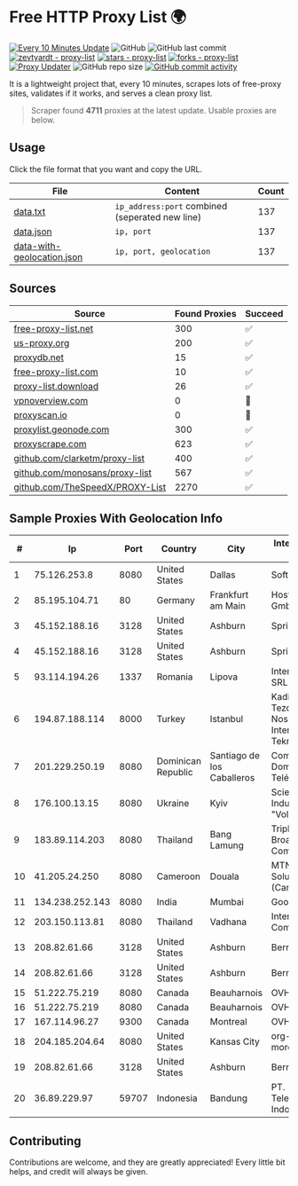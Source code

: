 
# Free HTTP Proxy List 🌍

[![Every 10 Minutes Update](https://github.com/mertguvencli/http-proxy-list/actions/workflows/main.yml/badge.svg?branch=main)](https://github.com/mertguvencli/http-proxy-list/actions/workflows/main.yml)
![GitHub](https://img.shields.io/github/license/mertguvencli/http-proxy-list)
![GitHub last commit](https://img.shields.io/github/last-commit/mertguvencli/http-proxy-list)
[![zevtyardt - proxy-list](https://img.shields.io/static/v1?label=zevtyardt&message=proxy-list&color=blue&logo=github)](https://github.com/zevtyardt/proxy-list "Go to GitHub repo")
[![stars - proxy-list](https://img.shields.io/github/stars/zevtyardt/proxy-list?style=social)](https://github.com/zevtyardt/proxy-list)
[![forks - proxy-list](https://img.shields.io/github/forks/zevtyardt/proxy-list?style=social)](https://github.com/zevtyardt/proxy-list)
[![Proxy Updater](https://github.com/zevtyardt/proxy-list/workflows/Proxy%20Updater/badge.svg)](https://github.com/zevtyardt/proxy-list/actions?query=workflow:"Proxy+Updater")
![GitHub repo size](https://img.shields.io/github/repo-size/zevtyardt/proxy-list)
[![GitHub commit activity](https://img.shields.io/github/commit-activity/m/zevtyardt/proxy-list?logo=commits)](https://github.com/zevtyardt/proxy-list/commits/main)

It is a lightweight project that, every 10 minutes, scrapes lots of free-proxy sites, validates if it works, and serves a clean proxy list.

> Scraper found **4711** proxies at the latest update. Usable proxies are below.

## Usage

Click the file format that you want and copy the URL.

|File|Content|Count|
|----|-------|-----|
|[data.txt](https://raw.githubusercontent.com/mertguvencli/http-proxy-list/main/proxy-list/data.txt)|`ip_address:port` combined (seperated new line)|137|
|[data.json](https://raw.githubusercontent.com/mertguvencli/http-proxy-list/main/proxy-list/data.json)|`ip, port`|137|
|[data-with-geolocation.json](https://raw.githubusercontent.com/mertguvencli/http-proxy-list/main/proxy-list/data-with-geolocation.json)|`ip, port, geolocation`|137|

## Sources

|Source|Found Proxies|Succeed|
|------|-------------|-------|
|[free-proxy-list.net](https://free-proxy-list.net)|300|✅|
|[us-proxy.org](https://www.us-proxy.org)|200|✅|
|[proxydb.net](http://proxydb.net)|15|✅|
|[free-proxy-list.com](https://free-proxy-list.com/?page=&port=&type%5B%5D=http&type%5B%5D=https&up_time=0&search=Search)|10|✅|
|[proxy-list.download](https://www.proxy-list.download/HTTP)|26|✅|
|[vpnoverview.com](https://vpnoverview.com/privacy/anonymous-browsing/free-proxy-servers)|0|🚫|
|[proxyscan.io](https://www.proxyscan.io)|0|🚫|
|[proxylist.geonode.com](https://proxylist.geonode.com/api/proxy-list?limit=300&page=1&sort_by=lastChecked&sort_type=desc&protocols=http,https)|300|✅|
|[proxyscrape.com](https://api.proxyscrape.com/v2/?request=displayproxies&protocol=http&timeout=10000&country=all&ssl=all&anonymity=all)|623|✅|
|[github.com/clarketm/proxy-list](https://raw.githubusercontent.com/clarketm/proxy-list/master/proxy-list-raw.txt)|400|✅|
|[github.com/monosans/proxy-list](https://raw.githubusercontent.com/monosans/proxy-list/main/proxies/http.txt)|567|✅|
|[github.com/TheSpeedX/PROXY-List](https://raw.githubusercontent.com/TheSpeedX/PROXY-List/master/http.txt)|2270|✅|


## Sample Proxies With Geolocation Info

|#|Ip|Port|Country|City|Internet Service Provider|
|-|--|----|-------|----|-------------------------|
|1|75.126.253.8|8080|United States|Dallas|SoftLayer|
|2|85.195.104.71|80|Germany|Frankfurt am Main|Host Europe GmbH|
|3|45.152.188.16|3128|United States|Ashburn|Sprint|
|4|45.152.188.16|3128|United States|Ashburn|Sprint|
|5|93.114.194.26|1337|Romania|Lipova|Interkvm Host SRL|
|6|194.87.188.114|8000|Turkey|Istanbul|Kadir Huseyin Tezcan Nosspeed Internet Teknolojileri|
|7|201.229.250.19|8080|Dominican Republic|Santiago de los Caballeros|Compañía Dominicana de Teléfonos S. A.|
|8|176.100.13.15|8080|Ukraine|Kyiv|Scientific -Industrial Firm "Volz" Ltd|
|9|183.89.114.203|8080|Thailand|Bang Lamung|Triple T Broadband Public Company Limited|
|10|41.205.24.250|8080|Cameroon|Douala|MTN Network Solutions (Cameroon)|
|11|134.238.252.143|8080|India|Mumbai|Google LLC|
|12|203.150.113.81|8080|Thailand|Vadhana|Internet Thailand Company Ltd.|
|13|208.82.61.66|3128|United States|Ashburn|Bernardi Sounds|
|14|208.82.61.66|3128|United States|Ashburn|Bernardi Sounds|
|15|51.222.75.219|8080|Canada|Beauharnois|OVH Hosting|
|16|51.222.75.219|8080|Canada|Beauharnois|OVH Hosting|
|17|167.114.96.27|9300|Canada|Montreal|OVH SAS|
|18|204.185.204.64|8080|United States|Kansas City|org-morenet.more.net|
|19|208.82.61.66|3128|United States|Ashburn|Bernardi Sounds|
|20|36.89.229.97|59707|Indonesia|Bandung|PT. Telekomunikasi Indonesia|



## Contributing

Contributions are welcome, and they are greatly appreciated! Every
little bit helps, and credit will always be given.

